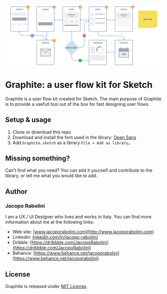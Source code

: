 ![Graphite](./cover.png)
# Graphite: a user flow kit for Sketch
Graphite is a user flow kit created for Sketch. The main purpose of Graphite is to provide a usefull tool out of the box for fast designing user flows.

## Setup & usage
1. Clone or download this repo
2. Download and install the font used in the library: [Open Sans](https://fonts.google.com/specimen/Open+Sans)
3. Add `Graphite.sketch` as a library `File > Add as library…`

## Missing something?
Can't find what you need? You can add it yourself and contribute to the library, or tell me what you would like to add.

## Author

### Jacopo Rabolini
I am a UX / UI Designer who lives and works in Italy. You can find more information about me at the following links:

- Web site: [www.jacoporabolini.com](http://www.jacoporabolini.com)
- Linkedin: [linkedin.com/in/jacopo-rabolini/](https://www.linkedin.com/in/jacopo-rabolini/)
- Dribble: [https://dribbble.com/JacopoRabolini](https://dribbble.com/JacopoRabolini)
- Behance: [https://www.behance.net/jacoporabolini](https://www.behance.net/jacoporabolini)

## License
Graphite is released under [MIT License](./license.md).
